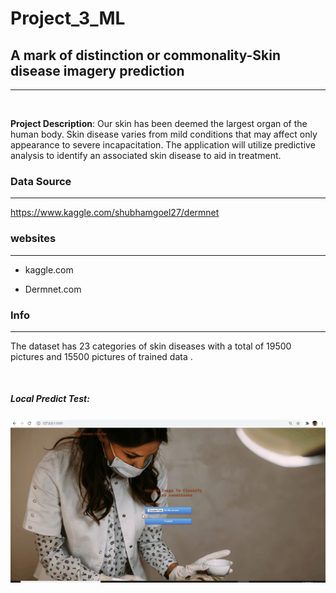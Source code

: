# **Project_3_ML**


## **A mark of distinction or commonality-Skin disease imagery prediction**
<hr/>
<br>

  **Project Description**: 
Our skin has been deemed the largest organ of the human body.  Skin disease varies from mild conditions that may affect only appearance to severe incapacitation.  The application will utilize predictive analysis to identify an associated skin disease to aid in treatment.

<h3>Data Source</h3>
<hr/>
  
https://www.kaggle.com/shubhamgoel27/dermnet

<h3> websites</h3>
<hr/>
  
- kaggle.com
  
- Dermnet.com

<h3> Info </h3>
<hr/>

The dataset  has 23 categories of skin diseases with a total of 19500 pictures and 15500 pictures of trained data .

 <br>

##### Local Predict Test:


![](project_3_Local_%20app_test.gif)
